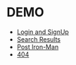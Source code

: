 # DEMO

 - [Login and SignUp ](https://demo-ud.netlify.app/)
 - [Search Results](https://demo-ud.netlify.app/search-results.html)
 - [Post Iron-Man](https://demo-ud.netlify.app/iron-man-2008.html/)
 - [404](https://demo-ud.netlify.app/404.html/)




